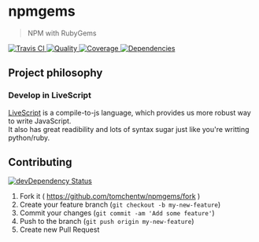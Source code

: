 # npmgems

> NPM with RubyGems

[![Travis CI   ](https://img.shields.io/travis/tomchentw/npmgems/master.svg)             ](https://travis-ci.org/tomchentw/npmgems)
[![Quality     ](https://img.shields.io/codeclimate/github/tomchentw/npmgems.svg)        ](https://codeclimate.com/github/tomchentw/npmgems)
[![Coverage    ](https://img.shields.io/coveralls/tomchentw/npmgems.svg)                 ](https://coveralls.io/r/tomchentw/npmgems)
[![Dependencies](https://img.shields.io/gemnasium/tomchentw/npmgems.svg)                 ](https://gemnasium.com/tomchentw/npmgems)


## Project philosophy

### Develop in LiveScript
[LiveScript](http://livescript.net/) is a compile-to-js language, which provides us more robust way to write JavaScript.  
It also has great readibility and lots of syntax sugar just like you're writting python/ruby.


## Contributing

[![devDependency Status](https://david-dm.org/tomchentw/npmgems/dev-status.svg?theme=shields.io)](https://david-dm.org/tomchentw/npmgems#info=devDependencies)

1. Fork it ( https://github.com/tomchentw/npmgems/fork )
2. Create your feature branch (`git checkout -b my-new-feature`)
3. Commit your changes (`git commit -am 'Add some feature'`)
4. Push to the branch (`git push origin my-new-feature`)
5. Create new Pull Request